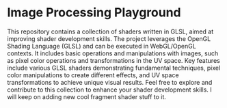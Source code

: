 # Image Processing Playground

This repository contains a collection of shaders written in GLSL, aimed at improving shader development skills. The project leverages the OpenGL Shading Language (GLSL) and can be executed in WebGL/OpenGL contexts.
It includes basic operations and manipulations with images, such as pixel color operations and transformations in the UV space. Key features include various GLSL shaders demonstrating fundamental techniques, pixel color manipulations to create different effects, and UV space transformations to achieve unique visual results. Feel free to explore and contribute to this collection to enhance your shader development skills.
I will keep on adding new cool fragment shader stuff to it.
